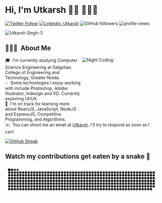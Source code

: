 # Hi, I'm Utkarsh 👋🏾 👨🏽‍💻

[![Twitter Follow](https://img.shields.io/twitter/follow/utkarshsingx?label=Follow)](https://twitter.com/intent/follow?screen_name=utkarshsingx)
[![Linkedin: Utkarsh](https://img.shields.io/badge/-Utkarsh-blue?style=flat-square&logo=Linkedin&logoColor=white&link=https:https://www.linkedin.com/in/utkarsh-singh-0b9090227/)](https://www.linkedin.com/in/utkarsh-singh-0b9090227/)
![GitHub followers](https://img.shields.io/github/followers/utkarshsingx?label=Follow&style=social)
<img alt = "profile views" src="https://komarev.com/ghpvc/?username=utkarshsingx&color=brightgreen"> 

![Utkarsh Singh-3](https://github.com/utkarshsingx/utkarshsingx/assets/92610758/c9aca1d9-7fa1-4290-93c3-f4d12267a83a)

## 👨🏻‍💻 &nbsp;About Me

<img alt="Night Coding" src="https://github.com/utkarshsingx/utkarshsingx/assets/92610758/e7ed4589-4135-47b2-9129-664da4bacb30" align="right" width="250" height="200" />

🎓 &nbsp;I'm currently studying Computer Science Engineering at Galgotias College of Engineering and Technology, Greater Noida.\
💡 &nbsp;Some technologies I enjoy working with include Photoshop, Adobe Illustrator, Indesign and XD. Currently exploring UI/UX.\
🌱 &nbsp;I'm on track for learning more about ReactJS, JavaScript, NodeJS and ExpressJS, Competitive Programming, and Algorithms.\
✉️ &nbsp;You can shoot me an email at [Utkarsh](mailto:hauntedutkarsh@gmail.com). I'll try to respond as soon as I can!


[![GitHub Streak](https://streak-stats.demolab.com?user=utkarshsingx&theme=shadow-brown&hide_border=true&date_format=M%20j%5B%2C%20Y%5D&card_width=500&fire=832AEB)](https://git.io/streak-stats)

  
## Watch my contributions get eaten by a snake 🐍

<img src="https://raw.githubusercontent.com/utkarshsingx/utkarshsingx/output/snake.svg" alt="Snake animation" />


